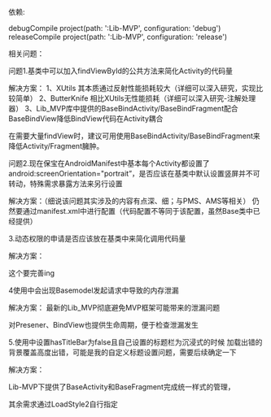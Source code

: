  依赖:
 
 debugCompile project(path: ':Lib-MVP', configuration: 'debug')
 releaseCompile project(path: ':Lib-MVP', configuration: 'release')

相关问题：

问题1.基类中可以加入findViewById的公共方法来简化Activity的代码量

 解决方案：
 1、XUtils 其本质通过反射性能损耗较大（详细可以深入研究，实现比较简单）
 2、ButterKnife 相比XUtils无性能损耗（详细可以深入研究-注解处理器）
 3、Lib_MVP库中提供的BaseBindActivity/BaseBindFragment配合BaseBindView降低BindView代码在Activity耦合
 
 在需要大量findView时，建议可用使用BaseBindActivity/BaseBindFragment来降低Activity/Fragment臃肿。

问题2.现在保宝在AndroidManifest中基本每个Activity都设置了android:screenOrientation="portrait”，是否应该在基类中默认设置竖屏并不可转动，特殊需求暴露方法来另行设置

 解决方案：（细说该问题其实涉及的内容有点深、细；与PMS、AMS等相关）
 仍然要通过manifest.xml中进行配置（代码配置不等同于该配置，虽然Base类中已经提供）
 
 
3.动态权限的申请是否应该放在基类中来简化调用代码量

 解决方案：
 
 这个要完善ing
 

4使用中会出现Basemodel发起请求中导致的内存泄漏

 解决方案：
 最新的Lib_MVP彻底避免MVP框架可能带来的泄漏问题
 
 对Presener、BindView也提供生命周期，便于检查泄漏发生
 
 
5.使用中设置hasTitleBar为false且自己设置的标题栏为沉浸式的时候 加载出错的背景覆盖高度出错，可能是我的自定义标题设置问题，需要后续确定一下

 解决方案：
 
 Lib-MVP下提供了BaseActivity和BaseFragment完成统一样式的管理，

 其余需求通过LoadStyle2自行指定
 
    
    
    
 
 